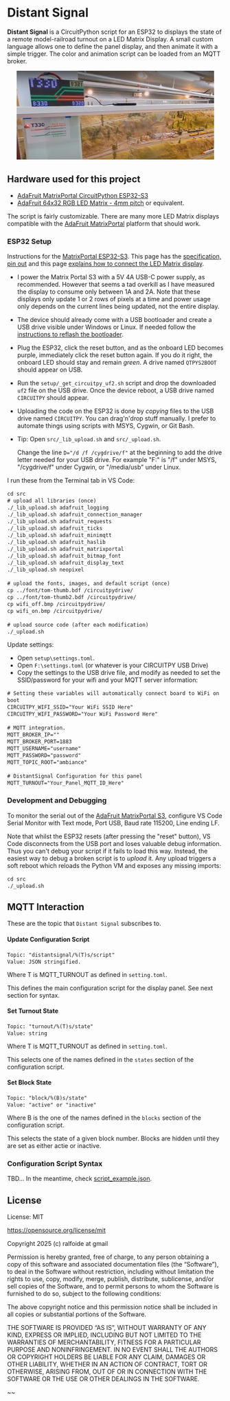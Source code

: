 # Distant Signal

**Distant Signal** is a CircuitPython script for an ESP32 to displays the state of a remote
model-railroad turnout on a LED Matrix Display.
A small custom language allows one to define the panel display, and then animate it with a simple trigger.
The color and animation script can be loaded from an MQTT broker.

[<p align=center><img width="460" src="distrib/demo1.jpg" alt="Distant Signal Demonstration at Randaall Museum Model Railroad"></p>](https://www.alfray.com/trains/blog/train/2025-03-26_distant_signal_matrix_displa_08700264.html)


## Hardware used for this project

- [AdaFruit MatrixPortal CircuitPython ESP32-S3](https://www.adafruit.com/product/5778)
- [AdaFruit 64x32 RGB LED Matrix - 4mm pitch](https://www.adafruit.com/product/2278)
  or equivalent.

The script is fairly customizable. There are many more LED Matrix displays compatible
with the [AdaFruit MatrixPortal](https://learn.adafruit.com/adafruit-matrixportal-s3)
platform that should work.


### ESP32 Setup

Instructions for the [MatrixPortal ESP32-S3](https://learn.adafruit.com/adafruit-matrixportal-s3).
This page has the
[specification, pin out](https://learn.adafruit.com/adafruit-matrixportal-s3/pinouts)
and this page
[explains how to connect the LED Matrix display](https://learn.adafruit.com/adafruit-matrixportal-s3/prep-the-matrixportal).

- I power the Matrix Portal S3 with a 5V 4A USB-C power supply, as recommended.
  However that seems a tad overkill as I have measured the display to consume
  only between 1A and 2A. Note that these displays only update 1 or 2 rows of pixels at a time
  and power usage only depends on the current lines being updated, not the entire display.

- The device should already come with a USB bootloader and create a USB drive visible
  under Windows or Linux.
  If needed follow the
  [instructions to reflash the bootloader](https://learn.adafruit.com/adafruit-matrixportal-s3/factory-reset#factory-reset-and-bootloader-repair-3107941).

- Plug the ESP32, click the reset button, and as the onboard LED becomes purple,
  immediately click the reset button again. If you do it right, the onboard LED should
  stay and remain _green_. A drive named `QTPYS2BOOT` should appear on USB.

- Run the `setup/_get_circuitpy_uf2.sh` script and drop the downloaded `uf2` file on the
  USB drive. Once the device reboot, a USB drive named `CIRCUITPY` should appear.

- Uploading the code on the ESP32 is done by _copying_ files to the USB drive named
 `CIRCUITPY`.
  You can drag'n'drop stuff manually. I prefer to automate things using scripts with MSYS,
  Cygwin, or Git Bash.

- Tip: Open `src/_lib_upload.sh` and `src/_upload.sh`.

  Change the line `D="/d /f /cygdrive/f"` at the beginning to add the drive letter needed
  for your USB drive. For example "F:" is "/f" under MSYS, "/cygdrive/f" under Cygwin,
  or "/media/usb" under Linux.

I run these from the Terminal tab in VS Code:

```
cd src
# upload all libraries (once)
./_lib_upload.sh adafruit_logging
./_lib_upload.sh adafruit_connection_manager
./_lib_upload.sh adafruit_requests
./_lib_upload.sh adafruit_ticks
./_lib_upload.sh adafruit_minimqtt
./_lib_upload.sh adafruit_haslib
./_lib_upload.sh adafruit_matrixportal
./_lib_upload.sh adafruit_bitmap_font
./_lib_upload.sh adafruit_display_text
./_lib_upload.sh neopixel

# upload the fonts, images, and default script (once)
cp ../font/tom-thumb.bdf /circuitpydrive/
cp ../font/tom-thumb2.bdf /circuitpydrive/
cp wifi_off.bmp /circuitpydrive/
cp wifi_on.bmp /circuitpydrive/

# upload source code (after each modification)
./_upload.sh
```

Update settings:

- Open `setup\settings.toml`.
- Open `F:\settings.toml` (or whatever is your CIRCUITPY USB Drive)
- Copy the settings to the USB drive file, and modify as needed to set the SSID/password
  for your wifi and your MQTT server information:

```
# Setting these variables will automatically connect board to WiFi on boot
CIRCUITPY_WIFI_SSID="Your WiFi SSID Here"
CIRCUITPY_WIFI_PASSWORD="Your WiFi Password Here"

# MQTT integration.
MQTT_BROKER_IP=""
MQTT_BROKER_PORT=1883
MQTT_USERNAME="username"
MQTT_PASSWORD="password"
MQTT_TOPIC_ROOT="ambiance"

# DistantSignal Configuration for this panel
MQTT_TURNOUT="Your_Panel_MQTT_ID_Here"
```

### Development and Debugging

To monitor the serial out of the
[AdaFruit MatrixPortal S3](https://learn.adafruit.com/adafruit-matrixportal-s3),
configure VS Code Serial Monitor with Text mode, Port USB, Baud rate 115200, Line ending LF.

Note that whilst the ESP32 resets (after pressing the "reset" button),
VS Code disconnects from the USB port and loses valuable debug information.
Thus you can't debug your script if it fails to load this way.
Instead, the easiest way to debug a broken script is to _upload_ it.
Any upload triggers a soft reboot which reloads the Python VM and exposes any  missing imports:

```
cd src
./_upload.sh
```



## MQTT Interaction

These are the topic that `Distant Signal` subscribes to.

#### Update Configuration Script

```
Topic: "distantsignal/%(T)s/script"
Value: JSON stringified.
```

Where T is MQTT_TURNOUT as defined in `setting.toml`.

This defines the main configuration script for the display panel. 
See next section for syntax.


#### Set Turnout State

```
Topic: "turnout/%(T)s/state"
Value: string
```

Where T is MQTT_TURNOUT as defined in `setting.toml`.

This selects one of the names defined in the `states` section of the configuration script.


#### Set Block State

```
Topic: "block/%(B)s/state"
Value: "active" or "inactive"
```

Where B is the one of the names defined in the `blocks` section of the configuration script.

This selects the state of a given block number.
Blocks are hidden until they are set as either actie or inactive.


### Configuration Script Syntax

TBD... In the meantime, check [script_example.json](setup/script_example.json).


## License

License: MIT

https://opensource.org/license/mit

Copyright 2025 (c) ralfoide at gmail

Permission is hereby granted, free of charge, to any person obtaining a copy of this
software and associated documentation files (the “Software”), to deal in the Software
without restriction, including without limitation the rights to use, copy, modify, merge,
publish, distribute, sublicense, and/or sell copies of the Software, and to permit persons
to whom the Software is furnished to do so, subject to the following conditions:

The above copyright notice and this permission notice shall be included in all copies or
substantial portions of the Software.

THE SOFTWARE IS PROVIDED “AS IS”, WITHOUT WARRANTY OF ANY KIND, EXPRESS OR IMPLIED,
INCLUDING BUT NOT LIMITED TO THE WARRANTIES OF MERCHANTABILITY, FITNESS FOR A PARTICULAR
PURPOSE AND NONINFRINGEMENT. IN NO EVENT SHALL THE AUTHORS OR COPYRIGHT HOLDERS BE LIABLE
FOR ANY CLAIM, DAMAGES OR OTHER LIABILITY, WHETHER IN AN ACTION OF CONTRACT, TORT OR
OTHERWISE, ARISING FROM, OUT OF OR IN CONNECTION WITH THE SOFTWARE OR THE USE OR OTHER
DEALINGS IN THE SOFTWARE.

~~
